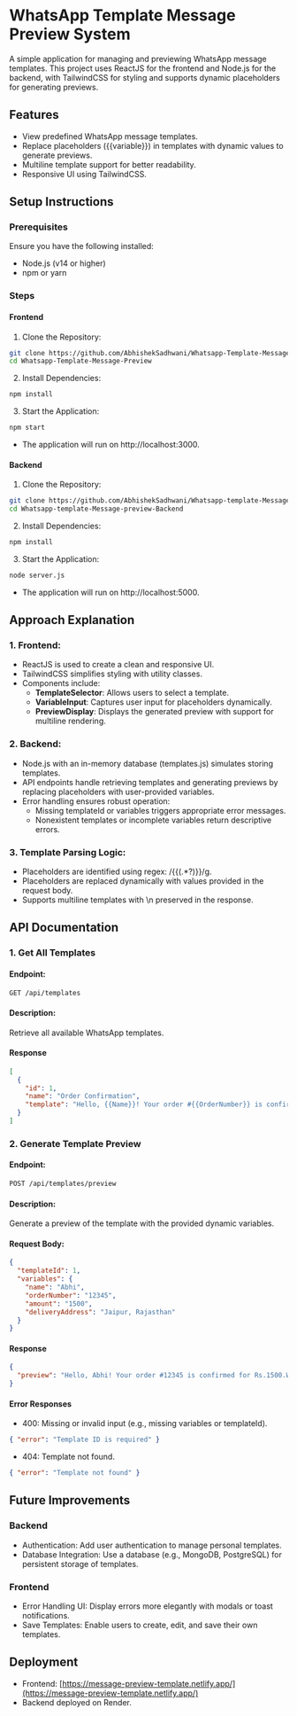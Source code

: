 # WhatsApp Template Message Preview System

A simple application for managing and previewing WhatsApp message templates. This project uses ReactJS for the frontend and Node.js for the backend, with TailwindCSS for styling and supports dynamic placeholders for generating previews.

## Features

- View predefined WhatsApp message templates.
- Replace placeholders ({{variable}}) in templates with dynamic values to generate previews.
- Multiline template support for better readability.
- Responsive UI using TailwindCSS.

## Setup Instructions

### Prerequisites

Ensure you have the following installed:

- Node.js (v14 or higher)
- npm or yarn

### Steps

#### Frontend

1. Clone the Repository:

```bash
git clone https://github.com/AbhishekSadhwani/Whatsapp-Template-Message-Preview
cd Whatsapp-Template-Message-Preview
```

2. Install Dependencies:

```bash
npm install
```

3. Start the Application:

```bash
npm start
```

- The application will run on http://localhost:3000.

#### Backend

1. Clone the Repository:

```bash
git clone https://github.com/AbhishekSadhwani/Whatsapp-template-Message-preview-Backend
cd Whatsapp-template-Message-preview-Backend
```

2. Install Dependencies:

```bash
npm install
```

3. Start the Application:

```bash
node server.js
```

- The application will run on http://localhost:5000.

## Approach Explanation

### 1. Frontend:

- ReactJS is used to create a clean and responsive UI.
- TailwindCSS simplifies styling with utility classes.
- Components include:
  - **TemplateSelector**: Allows users to select a template.
  - **VariableInput**: Captures user input for placeholders dynamically.
  - **PreviewDisplay**: Displays the generated preview with support for multiline rendering.

### 2. Backend:

- Node.js with an in-memory database (templates.js) simulates storing templates.
- API endpoints handle retrieving templates and generating previews by replacing placeholders with user-provided variables.
- Error handling ensures robust operation:
  - Missing templateId or variables triggers appropriate error messages.
  - Nonexistent templates or incomplete variables return descriptive errors.

### 3. Template Parsing Logic:

- Placeholders are identified using regex: /{{(.*?)}}/g.
- Placeholders are replaced dynamically with values provided in the request body.
- Supports multiline templates with \n preserved in the response.

## API Documentation

### 1. Get All Templates

#### Endpoint:

```bash
GET /api/templates
```

#### Description:

Retrieve all available WhatsApp templates.

#### Response

```json
[
  {
    "id": 1,
    "name": "Order Confirmation",
    "template": "Hello, {{Name}}! Your order #{{OrderNumber}} is confirmed for Rs.{{Amount}}. We'll deliver it to {{DeliveryAddress}}."
  }
]
```

### 2. Generate Template Preview

#### Endpoint:

```bash
POST /api/templates/preview
```

#### Description:

Generate a preview of the template with the provided dynamic variables.

#### Request Body:

```json
{
  "templateId": 1,
  "variables": {
    "name": "Abhi",
    "orderNumber": "12345",
    "amount": "1500",
    "deliveryAddress": "Jaipur, Rajasthan"
  }
}
```

#### Response

```json
{
  "preview": "Hello, Abhi! Your order #12345 is confirmed for Rs.1500.We'll deliver it to Jaipur, Rajasthan."
}
```

#### Error Responses

- 400: Missing or invalid input (e.g., missing variables or templateId).

```json
{ "error": "Template ID is required" }
```

- 404: Template not found.

```json
{ "error": "Template not found" }
```

## Future Improvements

### Backend

- Authentication: Add user authentication to manage personal templates.
- Database Integration: Use a database (e.g., MongoDB, PostgreSQL) for persistent storage of templates.

### Frontend

- Error Handling UI: Display errors more elegantly with modals or toast notifications.
- Save Templates: Enable users to create, edit, and save their own templates.

## Deployment

- Frontend: [https://message-preview-template.netlify.app/](https://message-preview-template.netlify.app/)
- Backend deployed on Render.
